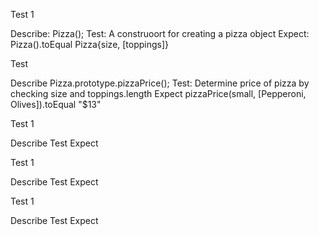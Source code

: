Test 1

Describe: Pizza();
Test: A construoort for creating a pizza object
Expect: Pizza().toEqual Pizza{size, [toppings]}

Test 

Describe Pizza.prototype.pizzaPrice();
Test: Determine price of pizza by checking size and toppings.length
Expect pizzaPrice(small, [Pepperoni, Olives]).toEqual "$13"

Test 1

Describe
Test 
Expect

Test 1

Describe
Test 
Expect

Test 1

Describe
Test 
Expect